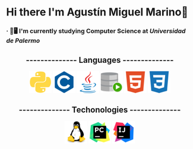 # Hi there I'm Agustín Miguel Marino👋
### · 🏢🖥️ I'm currently studying Computer Science at <em> Universidad de Palermo </em> 

<h2 align="center">-------------- Languages --------------</h2>
  <p align="center">
    <img src="https://github.com/devicons/devicon/blob/master/icons/python/python-plain.svg" width=60 height=60>
    <img src="https://github.com/devicons/devicon/blob/master/icons/c/c-plain.svg" width=60 height=60>
    <img src="https://github.com/devicons/devicon/blob/master/icons/java/java-original.svg" width=60 height=60>
    <img src="https://github.com/devicons/devicon/blob/master/icons/sqldeveloper/sqldeveloper-original.svg" width=60 height=60>
    <img src="https://github.com/devicons/devicon/blob/master/icons/html5/html5-plain.svg" width=60 height=60>
    <img src="https://github.com/devicons/devicon/blob/master/icons/css3/css3-plain.svg" width=60 height=60>
  </p>
<h2 align="center">-------------- Techonologies --------------</h2>
  <p align="center">
    <img src="https://github.com/devicons/devicon/blob/master/icons/linux/linux-original.svg" width=60 height=60>
    <img src="https://github.com/devicons/devicon/blob/master/icons/pycharm/pycharm-original.svg" width=60 height=60>
    <img src="https://github.com/devicons/devicon/blob/master/icons/intellij/intellij-original.svg" width=60 height=60>
    
  </p>

<!--
**Amarin38/Amarin38** is a ✨ _special_ ✨ repository because its `README.md` (this file) appears on your GitHub profile.


- 🔭 I’m currently working on ...
- 🌱 I’m currently learning ...
- 👯 I’m looking to collaborate on ...
- 🤔 I’m looking for help with ...
- 📫 How to reach me: ...

-->
